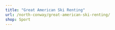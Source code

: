 ```yaml
---
title: "Great American Ski Renting"
url: /north-conway/great-american-ski-renting/
shop: Sport
---
```

